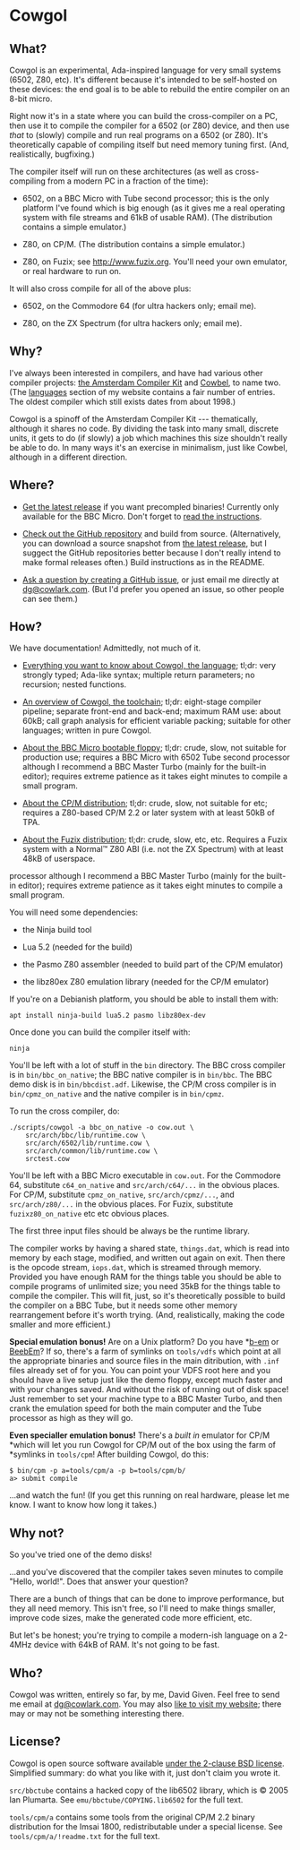 Cowgol
======


What?
-----

Cowgol is an experimental, Ada-inspired language for very small systems
(6502, Z80, etc). It's different because it's intended to be self-hosted on
these devices: the end goal is to be able to rebuild the entire compiler on
an 8-bit micro.

Right now it's in a state where you can build the cross-compiler on a PC,
then use it to compile the compiler for a 6502 (or Z80) device, and then use
*that* to (slowly) compile and run real programs on a 6502 (or Z80). It's
theoretically capable of compiling itself but need memory tuning first. (And,
realistically, bugfixing.)

The compiler itself will run on these architectures (as well as
cross-compiling from a modern PC in a fraction of the time):

  - 6502, on a BBC Micro with Tube second processor; this is the only
    platform I've found which is big enough (as it gives me a real operating
    system with file streams and 61kB of usable RAM). (The distribution
    contains a simple emulator.)

  - Z80, on CP/M. (The distribution contains a simple emulator.)

  - Z80, on Fuzix; see http://www.fuzix.org. You'll need your own emulator, or
    real hardware to run on.

It will also cross compile for all of the above plus:

  - 6502, on the Commodore 64 (for ultra hackers only; email me).

  - Z80, on the ZX Spectrum (for ultra hackers only; email me).


Why?
----

I've always been interested in compilers, and have had various other
compiler projects: [the Amsterdam Compiler Kit](http://tack.sourceforge.net/)
and [Cowbel](http://cowlark.com/cowbel/), to name two. (The
[languages](http://cowlark.com/index/languages.html) section of my website
contains a fair number of entries. The oldest compiler which still exists
dates from about 1998.)

Cowgol is a spinoff of the Amsterdam Compiler Kit --- thematically, although
it shares no code. By dividing the task into many small, discrete units, it
gets to do (if slowly) a job which machines this size shouldn't really be
able to do. In many ways it's an exercise in minimalism, just like Cowbel,
although in a different direction.


Where?
------

- [Get the latest
release](https://github.com/davidgiven/cowgol/releases/latest) if you want
precompled binaries! Currently only available for the BBC Micro. Don't forget
to [read the instructions](bbcdist.md).

- [Check out the GitHub repository](http://github.com/davidgiven/cowgol) and
build from source. (Alternatively, you can download a source snapshot from
[the latest release](https://github.com/davidgiven/cowgol/releases/latest),
but I suggect the GitHub repositories better because I don't really intend to
make formal releases often.) Build instructions as in the README.

- [Ask a question by creating a GitHub
issue](https://github.com/davidgiven/cowgol/issues/new), or just email me
directly at [dg@cowlark.com](mailto:dg@cowlark.com). (But I'd prefer you
opened an issue, so other people can see them.)


How?
----

We have documentation! Admittedly, not much of it.

- [Everything you want to know about Cowgol, the language](language.md);
tl;dr: very strongly typed; Ada-like syntax; multiple return parameters; no
recursion; nested functions.

- [An overview of Cowgol, the toolchain](toolchain.md); tl;dr: eight-stage
compiler pipeline; separate front-end and back-end; maximum RAM use: about
60kB; call graph analysis for efficient variable packing; suitable for other
languages; written in pure Cowgol.

- [About the BBC Micro bootable floppy](bbcdist.md); tl;dr: crude, slow,
not suitable for production use; requires a BBC Micro with 6502 Tube second
processor although I recommend a BBC Master Turbo (mainly for the built-in
editor); requires extreme patience as it takes eight minutes to compile a
small program.

- [About the CP/M distribution](cpmdist.md); tl;dr: crude, slow, not
suitable for etc; requires a Z80-based CP/M 2.2 or later system with at least
50kB of TPA.

- [About the Fuzix distribution](fuzixdist.md); tl;dr: crude, slow, etc,
etc. Requires a Fuzix system with a Normal™ Z80 ABI (i.e. not the ZX
Spectrum) with at least 48kB of userspace.

processor although I recommend a BBC Master Turbo (mainly for the built-in
editor); requires extreme patience as it takes eight minutes to compile a
small program.

You will need some dependencies:

  - the Ninja build tool

  - Lua 5.2 (needed for the build)

  - the Pasmo Z80 assembler (needed to build part of the CP/M emulator)

  - the libz80ex Z80 emulation library (needed for the CP/M emulator)

If you're on a Debianish platform, you should be able to install them
with:

    apt install ninja-build lua5.2 pasmo libz80ex-dev

Once done you can build the compiler itself with:


```
ninja
```

You'll be left with a lot of stuff in the `bin` directory. The BBC cross
compiler is in `bin/bbc_on_native`; the BBC native compiler is in `bin/bbc`.
The BBC demo disk is in `bin/bbcdist.adf`. Likewise, the CP/M cross compiler is
in `bin/cpmz_on_native` and the native compiler is in `bin/cpmz`.

To run the cross compiler, do:

```
./scripts/cowgol -a bbc_on_native -o cow.out \
    src/arch/bbc/lib/runtime.cow \
    src/arch/6502/lib/runtime.cow \
    src/arch/common/lib/runtime.cow \
    srctest.cow
```

You'll be left with a BBC Micro executable in `cow.out`. For the Commodore
64, substitute `c64_on_native` and `src/arch/c64/...` in the obvious places.
For CP/M, substitute `cpmz_on_native`, `src/arch/cpmz/...`, and
`src/arch/z80/...` in the obvious places. For Fuzix, substitute
`fuzixz80_on_native` etc etc obvious places.

The first three input files should be always be the runtime library.

The compiler works by having a shared state, `things.dat`, which is read into
memory by each stage, modified, and written out again on exit. Then there is
the opcode stream, `iops.dat`, which is streamed through memory. Provided you
have enough RAM for the things table you should be able to compile programs
of unlimited size; you need 35kB for the things table to compile the
compiler. This will fit, just, so it's theoretically possible to build the
compiler on a BBC Tube, but it needs some other memory rearrangement before
it's worth trying. (And, realistically, making the code smaller and more
efficient.)

**Special emulation bonus!** Are on a Unix platform? Do you have
*[b-em](https://github.com/stardot/b-em) or
[BeebEm](http://www.mkw.me.uk/beebem/)? If so, there's a farm of symlinks on
`tools/vdfs` which point at all the appropriate binaries and source files in
the main ditribution, with `.inf` files already set of for you. You can point
your VDFS root here and you should have a live setup just like the demo
floppy, except much faster and with your changes saved. And without the risk
of running out of disk space! Just remember to set your machine type to a BBC
Master Turbo, and then crank the emulation speed for both the main computer
and the Tube processor as high as they will go.

**Even specialler emulation bonus!** There's a _built in_ emulator for CP/M
*which will let you run Cowgol for CP/M out of the box using the farm of
*symlinks in `tools/cpm`! After building Cowgol, do this:

    $ bin/cpm -p a=tools/cpm/a -p b=tools/cpm/b/
    a> submit compile

...and watch the fun! (If you get this running on real hardware, please let
me know. I want to know how long it takes.)


Why not?
--------

So you've tried one of the demo disks!

...and you've discovered that the compiler takes seven minutes to compile
"Hello, world!". Does that answer your question?

There are a bunch of things that can be done to improve performance, but they
all need memory. This isn't free, so I'll need to make things smaller,
improve code sizes, make the generated code more efficient, etc.

But let's be honest; you're trying to compile a modern-ish language on a
2-4MHz device with 64kB of RAM. It's not going to be fast.


Who?
----

Cowgol was written, entirely so far, by me, David Given. Feel free to send me
email at [dg@cowlark.com](mailto:dg@cowlark.com). You may also [like to visit
my website](http://cowlark.com); there may or may not be something
interesting there.


License?
--------

Cowgol is open source software available [under the 2-clause BSD
license](https://github.com/davidgiven/cowgol/blob/master/COPYING).
Simplified summary: do what you like with it, just don't claim you wrote it.

`src/bbctube` contains a hacked copy of the lib6502 library, which is © 2005
Ian Plumarta. See `emu/bbctube/COPYING.lib6502` for the full text.

`tools/cpm/a` contains some tools from the original CP/M 2.2 binary
distribution for the Imsai 1800, redistributable under a special license. See
`tools/cpm/a/!readme.txt` for the full text.

